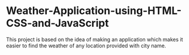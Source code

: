 # Weather-Application-using-HTML-CSS-and-JavaScript
This project is based on the idea of making an application which makes it easier to find the weather of any location provided with city name.
